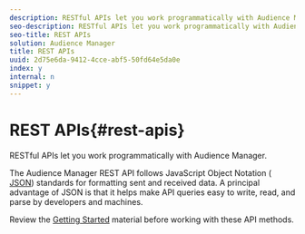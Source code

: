 ```yaml
---
description: RESTful APIs let you work programmatically with Audience Manager.
seo-description: RESTful APIs let you work programmatically with Audience Manager.
seo-title: REST APIs
solution: Audience Manager
title: REST APIs
uuid: 2d75e6da-9412-4cce-abf5-50fd64e5da0e
index: y
internal: n
snippet: y
---
```


# REST APIs{#rest-apis}

RESTful APIs let you work programmatically with Audience Manager.

The Audience Manager REST API follows JavaScript Object Notation ( [JSON](http://www.json.org/)) standards for formatting sent and received data. A principal advantage of JSON is that it helps make API queries easy to write, read, and parse by developers and machines.

Review the [Getting Started](../../c-api/c-rest-api-main/aam-api-getting-started.md#concept_2745BC64D5BD43A49DA6020E42280863) material before working with these API methods. 
